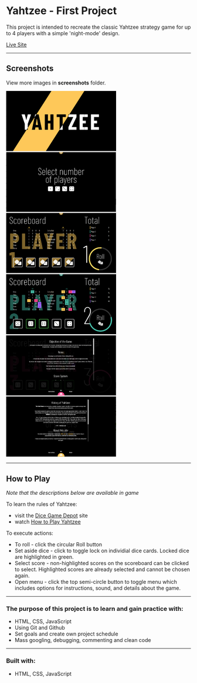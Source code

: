 # Yahtzee - First Project

This project is intended to recreate the classic Yahtzee strategy game for up to 4 players with a simple 'night-mode' design.

[Live Site](https://reverent-pasteur-30c395.netlify.app "Yahtzee Game - vkwho9ar")

---

## Screenshots

View more images in **screenshots** folder.

<img src="screenshots/desktop/1-title-sequence.png" alt="title-sequence" width="300"/>
<img src="screenshots/desktop/2-select-players.png" alt="select-players" width="300"/>
<img src="screenshots/desktop/3-main-screen-p1.png" alt="main-screen-1" width="300"/>
<img src="screenshots/desktop/4-main-screen-p2.png" alt="main-screen-2" width="300"/>
<img src="screenshots/desktop/7-instructions.png" alt="instructions" width="300"/>
<img src="screenshots/desktop/8-about.png" alt="about" width="300"/>

---

## How to Play

_Note that the descriptions below are available in game_

To learn the rules of Yahtzee:

-  visit the [Dice Game Depot](https://www.dicegamedepot.com/yahtzee-rules/) site
-  watch [How to Play Yahtzee](https://www.youtube.com/watch?v=AHDgpuEzopc)

To execute actions:

-  To roll - click the circular Roll button
-  Set aside dice - click to toggle lock on individial dice cards. Locked dice are highlighted in green.
-  Select score - non-highlighted scores on the scoreboard can be clicked to select. Highlighted scores are already selected and cannot be chosen again.
-  Open menu - click the top semi-circle button to toggle menu which includes options for instructions, sound, and details about the game.

---

### The purpose of this project is to learn and gain practice with:

-  HTML, CSS, JavaScript
-  Using Git and Github
-  Set goals and create own project schedule
-  Mass googling, debugging, commenting and clean code

---

### Built with:

-  HTML, CSS, JavaScript
